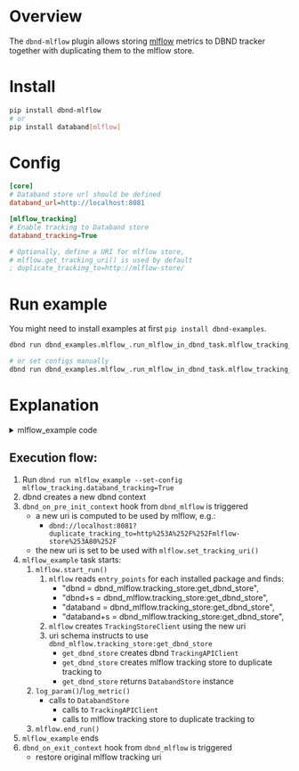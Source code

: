 # Overview
The `dbnd-mlflow` plugin allows storing [mlflow](https://github.com/mlflow/mlflow) metrics to DBND tracker together with duplicating them to the mlflow store.

# Install
```bash
pip install dbnd-mlflow
# or
pip install databand[mlflow]
```

# Config
```ini
[core]
# Databand store url should be defined
databand_url=http://localhost:8081

[mlflow_tracking]
# Enable tracking to Databand store
databand_tracking=True

# Optionally, define a URI for mlflow store,
# mlflow.get_tracking_uri() is used by default
; duplicate_tracking_to=http://mlflow-store/
```

# Run example
You might need to install examples at first `pip install dbnd-examples`.
```bash
dbnd run dbnd_examples.mlflow_.run_mlflow_in_dbnd_task.mlflow_tracking_in_task_example

# or set configs manually
dbnd run dbnd_examples.mlflow_.run_mlflow_in_dbnd_task.mlflow_tracking_in_task_example --set-config mlflow_tracking.databand_tracking=True
```

# Explanation

<details><summary>mlflow_example code</summary>
<p>

```python
from dbnd import task
from mlflow import start_run, end_run
from mlflow import log_metric, log_param

@task
def mlflow_example():
    start_run()
    # params
    log_param("param1", randint(0, 100))
    log_param("param2", randint(0, 100))
    # metrics
    log_metric("foo1", random())
    log_metric("foo2", random())
    end_run()
```

</p>
</details>

## Execution flow:
1. Run `dbnd run mlflow_example --set-config mlflow_tracking.databand_tracking=True`
2. dbnd creates a new dbnd context
3. `dbnd_on_pre_init_context` hook from `dbnd_mlflow` is triggered
    * a new uri is computed to be used by mlflow, e.g.:
        * `dbnd://localhost:8081?duplicate_tracking_to=http%253A%252F%252Fmlflow-store%253A80%252F`
    * the new uri is set to be used with `mlflow.set_tracking_uri()`
4. `mlflow_example` task starts:
    1. `mlflow.start_run()`
        1. `mlflow` reads `entry_points` for each installed package and finds:
            * "dbnd = dbnd_mlflow.tracking_store:get_dbnd_store",
            * "dbnd+s = dbnd_mlflow.tracking_store:get_dbnd_store",
            * "databand = dbnd_mlflow.tracking_store:get_dbnd_store",
            * "databand+s = dbnd_mlflow.tracking_store:get_dbnd_store",
        2. `mlflow` creates `TrackingStoreClient` using the new uri
        3. uri schema instructs to use `dbnd_mlflow.tracking_store:get_dbnd_store`
            * `get_dbnd_store` creates dbnd `TrackingAPIClient`
            * `get_dbnd_store` creates mlflow tracking store to duplicate tracking to
            * `get_dbnd_store` returns `DatabandStore` instance
    2. `log_param()`/`log_metric()`
        * calls to `DatabandStore`
            * calls to `TrackingAPIClient`
            * calls to mlflow tracking store to duplicate tracking to
    3. `mlflow.end_run()`
5. `mlflow_example` ends
6. `dbnd_on_exit_context` hook from `dbnd_mlflow` is triggered
    * restore original mlflow tracking uri
